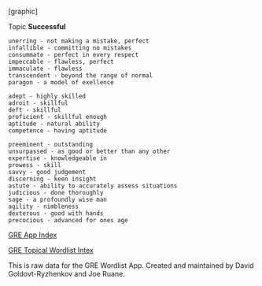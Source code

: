 [graphic]

Topic **Successful**

	unerring - not making a mistake, perfect
	infallible - committing no mistakes
	consummate - perfect in every respect
	impeccable - flawless, perfect
	immaculate - flawless
	transcendent - beyond the range of normal
	paragon - a model of exellence 
	
	adept - highly skilled
	adroit - skillful
	deft - skillful 
	proficient - skillful enough
	aptitude - natural ability
	competence - having aptitude
	
	preeminent - outstanding
	unsurpassed - as good or better than any other
	expertise - knowledgeable in
	prowess - skill
	savvy - good judgement
	discerning - keen insight
	astute - ability to accurately assess situations
	judicious - done thoroughly
	sage - a profoundly wise man
	agility - nimbleness
	dexterous - good with hands
	precocious - advanced for ones age

  
[GRE App Index](/index.md)

[GRE Topical Wordlist Intex](/tw000_list.md)
  
This is raw data for the GRE Wordlist App.
Created and maintained by David Goldovt-Ryzhenkov and Joe Ruane.
